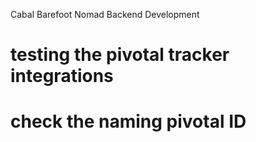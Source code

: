 Cabal Barefoot Nomad Backend Development
# testing the pivotal tracker integrations
# check the naming pivotal ID

